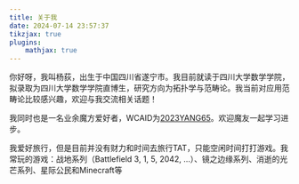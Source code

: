 ```yaml
---
title: 关于我
date: 2024-07-14 23:57:37
tikzjax: true
plugins: 
    mathjax: true
---
```


你好呀，我叫杨荻，出生于中国四川省遂宁市。我目前就读于四川大学数学学院，拟录取为四川大学数学学院直博生，研究方向为拓扑学与范畴论。我当前对应用范畴论比较感兴趣，欢迎与我交流相关话题！

我同时也是一名业余魔方爱好者，WCAID为[2023YANG65](https://cubing.com/results/person/2023YANG65)。欢迎魔友一起学习进步。

我爱好旅行，但是目前并没有财力和时间去旅行TAT，只能空闲时间打打游戏。我常玩的游戏：战地系列（Battlefield 3, 1, 5, 2042, ...）、镜之边缘系列、消逝的光芒系列、星际公民和Minecraft等


